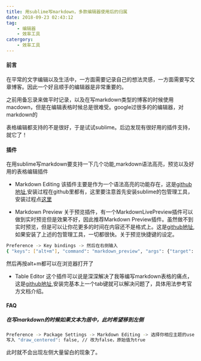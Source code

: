 ```yaml
---
title: 用sublime写markdown，多款编辑器使用后的归属
date: 2018-09-23 02:43:12
tag:
    - 编辑器
    - 效率工具
catergory:
    - 效率工具
---
```


#### 前言

在平常的文字编辑以及生活中，一方面需要记录自己的想法灵感，一方面需要写文章博客。因此一个好且顺手的编辑器是非常重要的。

之前用备忘录来做平时记录，以及在写markdown类型的博客的时候使用macdown，但是在编辑表格时候总是很难受。google过很多的的编辑器，对markdown的
<!--more-->
表格编辑都支持的不是很好，于是试试sublime。后边发现有很好用的插件支持，就它了！

#### 插件
在用sublime写markdown要支持一下几个功能,markdown语法高亮，预览以及好用的表格编辑插件

- Markdown Editing
该插件主要是作为一个语法高亮的功能存在，这是[github地址](https://github.com/SublimeText-Markdown/MarkdownEditing),安装过程在github里都有，这里要注意首先安装sublime的包管理工具，安装过程点[这里](https://packagecontrol.io/installation)

- Markdown Preview 关于预览插件，有一个MarkdownLivePreview插件可以做到实时预览但是效果不好，因此推荐Markdown Preview插件。虽然做不到实时预览，但是可以让你花更多的时间在内容还不是格式上。这是[github地址](https://facelessuser.github.io/MarkdownPreview/install/),如果安装了上述的包管理工具，一切都很快。关于预览快捷键的设定。
```bash
Preference -> Key bindings -> 然后在右侧输入
{ "keys": ["alt+m"], "command": "markdown_preview", "args": {"target": "browser", "parser":"markdown"} }
```
然后再按alt+m都可以在浏览器打开了

- Table Editor 这个插件可以说是深深解决了我等编写markdown表格的痛点，这是[github地址](https://github.com/vkocubinsky/SublimeTableEditor),安装完基本上一个tab键就可以解决问题了，具体用法参考官方文档介绍。

#### FAQ

##### 在写markdown的时候如果文本为居中，此时希望移到左侧
```bash
Preference -> Package Settings -> Markdown Editing -> 选择你相应主题的user文件
写入 "draw_centered": false, // 改为false，原始值为true
```
此时就不会出现左侧大量留白的现象了。